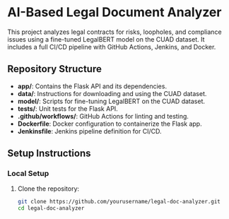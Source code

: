 # AI-Based Legal Document Analyzer

This project analyzes legal contracts for risks, loopholes, and compliance issues using a fine-tuned LegalBERT model on the CUAD dataset. It includes a full CI/CD pipeline with GitHub Actions, Jenkins, and Docker.

## Repository Structure

- **app/**: Contains the Flask API and its dependencies.
- **data/**: Instructions for downloading and using the CUAD dataset.
- **model/**: Scripts for fine-tuning LegalBERT on the CUAD dataset.
- **tests/**: Unit tests for the Flask API.
- **.github/workflows/**: GitHub Actions for linting and testing.
- **Dockerfile**: Docker configuration to containerize the Flask app.
- **Jenkinsfile**: Jenkins pipeline definition for CI/CD.

## Setup Instructions

### Local Setup
1. Clone the repository:
   ```bash
   git clone https://github.com/yourusername/legal-doc-analyzer.git
   cd legal-doc-analyzer
